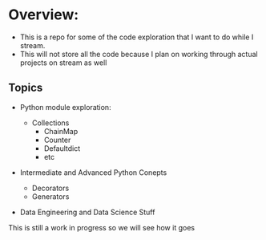 # Overview:
- This is a repo for some of the code exploration that I want to do while I stream. 
- This will not store all the code because I plan on working through actual projects on stream as well

## Topics
 - Python module exploration:
    - Collections
        - ChainMap
        - Counter
        - Defaultdict
        - etc
- Intermediate and Advanced Python Conepts
    - Decorators
    - Generators

- Data Engineering and Data Science Stuff


This is still a work in progress so we will see how it goes